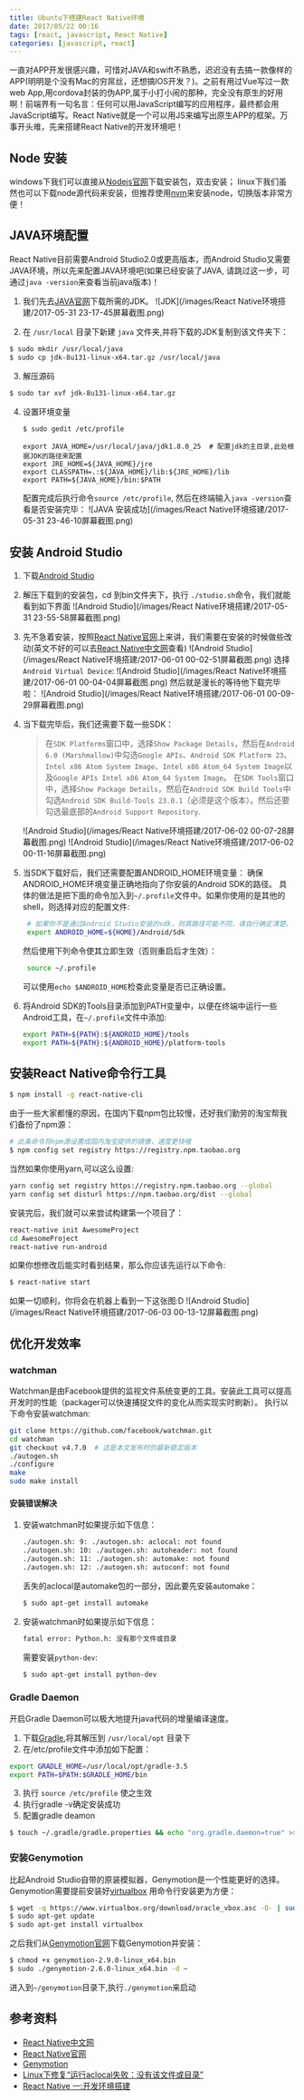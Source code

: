 ```yaml
---
title: Ubuntu下搭建React Native环境
date: 2017/05/22 00:16
tags: [react, javascript, React Native]
categories: [javascript, react]
---
```


一直对APP开发很感兴趣，可惜对JAVA和swift不熟悉，迟迟没有去搞一款像样的APP(明明是个没有Mac的穷屌丝，还想搞IOS开发？)。之前有用过Vue写过一款web App,用cordova封装的伪APP,属于小打小闹的那种，完全没有原生的好用啊！前端界有一句名言：任何可以用JavaScript编写的应用程序，最终都会用JavaScript编写。React Native就是一个可以用JS来编写出原生APP的框架。万事开头难，先来搭建React Native的开发环境吧！
<!-- more -->

## Node 安装
windows下我们可以直接从[Nodejs官网](https://nodejs.org/en/)下载安装包，双击安装；
linux下我们虽然也可以下载node源代码来安装，但推荐使用[nvm](https://github.com/creationix/nvm/blob/master/README.md)来安装node，切换版本非常方便！

## JAVA环境配置
React Native目前需要Android Studio2.0或更高版本，而Android Studio又需要JAVA环境，所以先来配置JAVA环境吧(如果已经安装了JAVA, 请跳过这一步，可通过`java -version`来查看当前java版本)！
1. 我们先去[JAVA官网](http://www.oracle.com/technetwork/java/javase/downloads/jdk8-downloads-2133151.html)下载所需的JDK。
![JDK](/images/React Native环境搭建/2017-05-31 23-17-45屏幕截图.png)

2. 在 `/usr/local` 目录下新建 `java` 文件夹,并将下载的JDK复制到该文件夹下：
```bash
$ sudo mkdir /usr/local/java
$ sudo cp jdk-8u131-linux-x64.tar.gz /usr/local/java
```
3. 解压源码
```bash
$ sudo tar xvf jdk-8u131-linux-x64.tar.gz
```
4. 设置环境变量
    ```bash
    $ sudo gedit /etc/profile
    ```
    ```
    export JAVA_HOME=/usr/local/java/jdk1.8.0_25  # 配置jdk的主目录,此处根据JDK的路径来配置
    export JRE_HOME=${JAVA_HOME}/jre
    export CLASSPATH=.:${JAVA_HOME}/lib:${JRE_HOME}/lib
    export PATH=${JAVA_HOME}/bin:$PATH
    ```
    配置完成后执行命令`source /etc/profile`, 然后在终端输入`java -version`查看是否安装完毕：
    ![JAVA 安装成功](/images/React Native环境搭建/2017-05-31 23-46-10屏幕截图.png)

## 安装 Android Studio
1. 下载[Android Studio](https://developer.android.com/studio/index.html)
2. 解压下载到的安装包，cd 到bin文件夹下，执行 `./studio.sh`命令，我们就能看到如下界面
   ![Android Studio](/images/React Native环境搭建/2017-05-31 23-55-58屏幕截图.png)
3. 先不急着安装，按照[React Native官网](https://facebook.github.io/react-native/)上来讲，我们需要在安装的时候做些改动(英文不好的可以去[React Native中文网](http://reactnative.cn/docs/0.44/getting-started.html)查看)
   ![Android Studio](/images/React Native环境搭建/2017-06-01 00-02-51屏幕截图.png)
   选择`Android Virtual Device`:
   ![Android Studio](/images/React Native环境搭建/2017-06-01 00-04-04屏幕截图.png)
   然后就是漫长的等待他下载完毕啦：
   ![Android Studio](/images/React Native环境搭建/2017-06-01 00-09-29屏幕截图.png)
4. 当下载完毕后，我们还需要下载一些SDK：
    > 在`SDK Platforms`窗口中，选择`Show Package Details`，然后在`Android 6.0 (Marshmallow)`中勾选`Google APIs`、`Android SDK Platform 23`、`Intel x86 Atom System Image`、`Intel x86 Atom_64 System Image`以及`Google APIs Intel x86 Atom_64 System Image`。
    在`SDK Tools`窗口中，选择`Show Package Details`，然后在`Android SDK Build Tools`中勾选`Android SDK Build-Tools 23.0.1`（必须是这个版本）。然后还要勾选最底部的`Android Support Repository`.
    
   ![Android Studio](/images/React Native环境搭建/2017-06-02 00-07-28屏幕截图.png)
   ![Android Studio](/images/React Native环境搭建/2017-06-02 00-11-16屏幕截图.png)
5. 当SDK下载好后，我们还需要配置ANDROID_HOME环境变量：
   确保ANDROID_HOME环境变量正确地指向了你安装的Android SDK的路径。
   具体的做法是把下面的命令加入到`~/.profile`文件中。如果你使用的是其他的shell，则选择对应的配置文件:
   ```bash
    # 如果你不是通过Android Studio安装的sdk，则其路径可能不同，请自行确定清楚。
    export ANDROID_HOME=${HOME}/Android/Sdk
   ```
    然后使用下列命令使其立即生效（否则重启后才生效）：
   ```bash
    source ~/.profile
    ```
    可以使用`echo $ANDROID_HOME`检查此变量是否已正确设置。
6. 将Android SDK的Tools目录添加到PATH变量中，以便在终端中运行一些Android工具，在`~/.profile`文件中添加:
    ```bash
    export PATH=${PATH}:${ANDROID_HOME}/tools
    export PATH=${PATH}:${ANDROID_HOME}/platform-tools
    ```

## 安装React Native命令行工具
```bash
$ npm install -g react-native-cli
```
由于一些大家都懂的原因，在国内下载npm包比较慢，还好我们勤劳的淘宝帮我们备份了npm源：
```bash
# 此条命令将npm源设置成国内淘宝提供的镜像，速度更快哦
$ npm config set registry https://registry.npm.taobao.org 
```
当然如果你使用yarn,可以这么设置:
```bash
yarn config set registry https://registry.npm.taobao.org --global
yarn config set disturl https://npm.taobao.org/dist --global
```
安装完后，我们就可以来尝试构建第一个项目了：
```bash
react-native init AwesomeProject
cd AwesomeProject
react-native run-android
```
如果你想修改后能实时看到结果，那么你应该先运行以下命令:
```bash
$ react-native start
```
如果一切顺利，你将会在机器上看到一下这张图:D
![Android Studio](/images/React Native环境搭建/2017-06-03 00-13-12屏幕截图.png)

## 优化开发效率

### watchman
Watchman是由Facebook提供的监视文件系统变更的工具。安装此工具可以提高开发时的性能（packager可以快速捕捉文件的变化从而实现实时刷新）。
执行以下命令安装watchman:
```bash
git clone https://github.com/facebook/watchman.git
cd watchman
git checkout v4.7.0  # 这是本文发布时的最新稳定版本
./autogen.sh
./configure
make
sudo make install
```
#### 安装错误解决
1. 安装watchman时如果提示如下信息：
    ```bash
    ./autogen.sh: 9: ./autogen.sh: aclocal: not found
    ./autogen.sh: 10: ./autogen.sh: autoheader: not found
    ./autogen.sh: 11: ./autogen.sh: automake: not found
    ./autogen.sh: 12: ./autogen.sh: autoconf: not found
    ```
    丢失的aclocal是automake包的一部分，因此要先安装automake：
    ```bash
    $ sudo apt-get install automake
    ```
2. 安装watchman时如果提示如下信息：
    ```bash
    fatal error: Python.h: 没有那个文件或目录
    ```
    需要安装`python-dev`:
    ```bash
    $ sudo apt-get install python-dev
    ```

### Gradle Daemon
开启Gradle Daemon可以极大地提升java代码的增量编译速度。
1. 下载[Gradle](https://gradle.org/releases),将其解压到 `/usr/local/opt` 目录下
2. 在/etc/profile文件中添加如下配置：
```bash
export GRADLE_HOME=/usr/local/opt/gradle-3.5 
export PATH=$PATH:$GRADLE_HOME/bin  
```
3. 执行 `source /etc/profile` 使之生效
4. 执行gradle -v确定安装成功
5. 配置gradle deamon
```bash
$ touch ~/.gradle/gradle.properties && echo "org.gradle.daemon=true" >> ~/.gradle/gradle.properties
```

### 安装Genymotion
比起Android Studio自带的原装模拟器，Genymotion是一个性能更好的选择。
Genymotion需要提前安装好[virtualbox](https://www.virtualbox.org/wiki/Linux_Downloads)
用命令行安装更为方便：
```bash
$ wget -q https://www.virtualbox.org/download/oracle_vbox.asc -O- | sudo apt-key add -
$ sudo apt-get update
$ sudo apt-get install virtualbox
```
之后我们从[Genymotion官网](https://www.genymotion.com/download/)下载Genymotion并安装：
```bash
$ chmod +x genymotion-2.9.0-linux_x64.bin
$ sudo ./genymotion-2.6.0-linux_x64.bin -d ~
```
进入到`~/genymotion`目录下,执行`./genymotion`来启动

## 参考资料
 * [React Native中文网](http://reactnative.cn/docs/0.44/getting-started.html)
 * [React Native官网](https://facebook.github.io/react-native/)
 * [Genymotion](https://www.genymotion.com/download/)
 * [Linux下修复“运行aclocal失败：没有该文件或目录”](http://blog.csdn.net/u010849674/article/details/70238108)
 * [React Native 一:开发环境搭建](http://blog.csdn.net/p106786860/article/details/51052299)